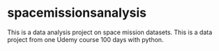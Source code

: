 # spacemissionsanalysis
This is a data analysis project on space mission datasets.
This is a data project from one Udemy course 100 days with python.
